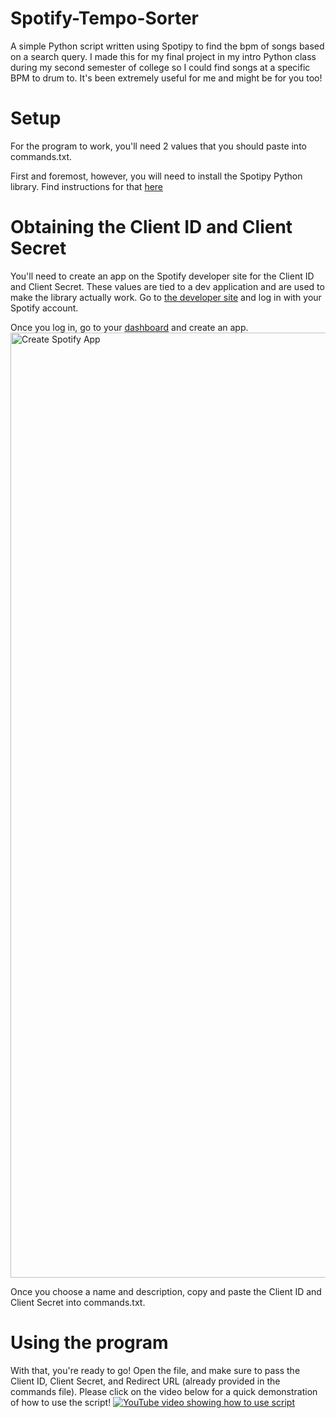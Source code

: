 # Spotify-Tempo-Sorter
A simple Python script written using Spotipy to find the bpm of songs based on a search query. I made this for my final project in my intro Python class during my second semester of college so I could find songs at a specific BPM to drum to. It's been extremely useful for me and might be for you too!


# Setup
For the program to work, you'll need 2 values that you should paste into commands.txt.

First and foremost, however, you will need to install the Spotipy Python library.
Find instructions for that [here](https://spotipy.readthedocs.io/en/2.24.0/#installation)

# Obtaining the Client ID and Client Secret
You'll need to create an app on the Spotify developer site for the Client ID and Client Secret. These values are tied to a dev application and are used to make the library actually work.
Go to [the developer site](https://developer.spotify.com/) and log in with your Spotify account.

Once you log in, go to your [dashboard](https://developer.spotify.com/dashboard) and create an app.
<img width="1512" alt="Create Spotify App" src="https://github.com/user-attachments/assets/3f5dad1a-c2c3-4593-bea3-dd6251f8b0d7">

Once you choose a name and description, copy and paste the Client ID and Client Secret into commands.txt.

# Using the program
With that, you're ready to go! Open the file, and make sure to pass the Client ID, Client Secret, and Redirect URL (already provided in the commands file).
Please click on the video below for a quick demonstration of how to use the script!
[![YouTube video showing how to use script](https://img.youtube.com/vi/MBo_uSkI2pM/0.jpg)](https://www.youtube.com/watch?v=MBo_uSkI2pM)
